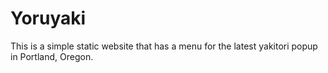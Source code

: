 # Yoruyaki

This is a simple static website that has a menu for the latest yakitori popup in Portland, Oregon.